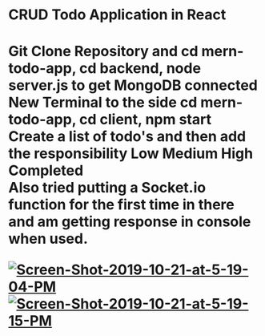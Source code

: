 <h1>CRUD Todo Application in React<h1>
Git Clone Repository and cd mern-todo-app, cd backend, node server.js to get MongoDB connected
<br>
New Terminal to the side cd mern-todo-app, cd client,  npm start 
<br>
Create a list of todo's and then add the responsibility 
Low
Medium
High
Completed
<br>
Also tried putting a Socket.io function for the first time in there and am getting response in console when used.



<a href="https://imgbb.com/"><img src="https://i.ibb.co/0nr6nCP/Screen-Shot-2019-10-21-at-5-19-04-PM.png" alt="Screen-Shot-2019-10-21-at-5-19-04-PM" border="0"></a>
<a href="https://imgbb.com/"><img src="https://i.ibb.co/yPxgJsF/Screen-Shot-2019-10-21-at-5-19-15-PM.png" alt="Screen-Shot-2019-10-21-at-5-19-15-PM" border="0"></a>
